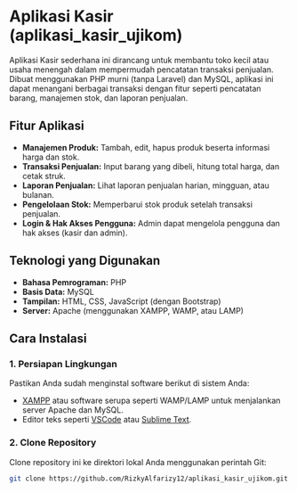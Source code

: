 # Aplikasi Kasir (aplikasi_kasir_ujikom)

Aplikasi Kasir sederhana ini dirancang untuk membantu toko kecil atau usaha menengah dalam mempermudah pencatatan transaksi penjualan. Dibuat menggunakan PHP murni (tanpa Laravel) dan MySQL, aplikasi ini dapat menangani berbagai transaksi dengan fitur seperti pencatatan barang, manajemen stok, dan laporan penjualan.

## Fitur Aplikasi

- **Manajemen Produk:** Tambah, edit, hapus produk beserta informasi harga dan stok.
- **Transaksi Penjualan:** Input barang yang dibeli, hitung total harga, dan cetak struk.
- **Laporan Penjualan:** Lihat laporan penjualan harian, mingguan, atau bulanan.
- **Pengelolaan Stok:** Memperbarui stok produk setelah transaksi penjualan.
- **Login & Hak Akses Pengguna:** Admin dapat mengelola pengguna dan hak akses (kasir dan admin).

## Teknologi yang Digunakan

- **Bahasa Pemrograman:** PHP
- **Basis Data:** MySQL
- **Tampilan:** HTML, CSS, JavaScript (dengan Bootstrap)
- **Server:** Apache (menggunakan XAMPP, WAMP, atau LAMP)

## Cara Instalasi

### 1. Persiapan Lingkungan

Pastikan Anda sudah menginstal software berikut di sistem Anda:
- [XAMPP](https://www.apachefriends.org/index.html) atau software serupa seperti WAMP/LAMP untuk menjalankan server Apache dan MySQL.
- Editor teks seperti [VSCode](https://code.visualstudio.com/) atau [Sublime Text](https://www.sublimetext.com/).

### 2. Clone Repository

Clone repository ini ke direktori lokal Anda menggunakan perintah Git:

```bash
git clone https://github.com/RizkyAlfarizy12/aplikasi_kasir_ujikom.git
